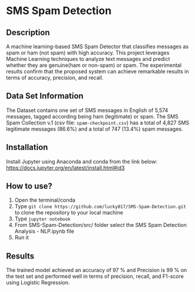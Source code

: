 # SMS Spam Detection
## Description
A machine learning-based SMS Spam Detector that classifies messages as spam or ham (not spam) with high accuracy. This project leverages Machine Learning techniques to analyze text messages and predict whether they are genuine(ham or non-spam) or spam. Τhe experimental results confirm that the proposed system can achieve remarkable results in terms of accuracy, precision, and recall.

## Data Set Information  
The Dataset contains one set of SMS messages in English of 5,574 messages, tagged according being ham (legitimate) or spam. The SMS Spam Collection v.1 (csv file: `spam-checkpoint.csv`)  has a total of 4,827 SMS legitimate messages (86.6%) and a total of 747 (13.4%) spam messages.

## Installation
Install Jupyter using Anaconda and conda from the link below:
https://docs.jupyter.org/en/latest/install.html#id3

## How to use?
1. Open the terminal/conda
2. Type `git clone https://github.com/lucky017/SMS-Spam-Detection.git` to clone the repository to your local machine
3. Type `jupyter notebook`
4. From SMS-Spam-Detection/src/ folder select the SMS Spam Detection Analysis - NLP.ipynb file
5. Run it

## Results
The trained model achieved an accuracy of 97 % and Precision is 99 % on the test set and performed well in terms of precision, recall, and F1-score using Logistic Regression.
         
